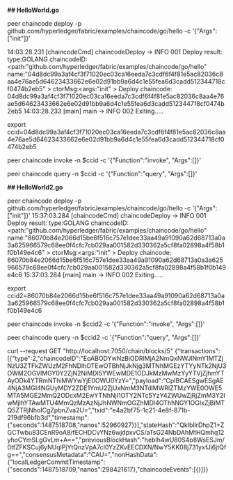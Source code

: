 **## HelloWorld.go**

peer chaincode deploy -p github.com/hyperledger/fabric/examples/chaincode/go/hello -c '{"Args": ["init"]}'

14:03:28.231 [chaincodeCmd] chaincodeDeploy -> INFO 001 Deploy result: type:GOLANG chaincodeID:<path:"github.com/hyperledger/fabric/examples/chaincode/go/hello" name:"04d8dc99a3af4cf3f71020ec03ca16eeda7c3cdf6f4f81e5ac82036c8aa4e76ae5d64623433662e6e02d91bb9a6d4c1e55fea6d3cadd512344718cf0474b2eb5" > ctorMsg:<args:"init" > 
Deploy chaincode: 04d8dc99a3af4cf3f71020ec03ca16eeda7c3cdf6f4f81e5ac82036c8aa4e76ae5d64623433662e6e02d91bb9a6d4c1e55fea6d3cadd512344718cf0474b2eb5
14:03:28.233 [main] main -> INFO 002 Exiting.....

export ccid=04d8dc99a3af4cf3f71020ec03ca16eeda7c3cdf6f4f81e5ac82036c8aa4e76ae5d64623433662e6e02d91bb9a6d4c1e55fea6d3cadd512344718cf0474b2eb5

peer chaincode invoke  -n $ccid -c '{"Function":"invoke", "Args":[]}'

peer chaincode query  -n $ccid -c '{"Function":"query", "Args":[]}'

**## HelloWorld2.go**

peer chaincode deploy -p github.com/hyperledger/fabric/examples/chaincode/go/hello -c '{"Args": ["init"]}'
15:37:03.284 [chaincodeCmd] chaincodeDeploy -> INFO 001 Deploy result: type:GOLANG chaincodeID:<path:"github.com/hyperledger/fabric/examples/chaincode/go/hello" name:"86070b84e2066d15be6f516c757e1dee33aa49a91090a62d68713a0a3a625966579c68ee0f4cfc7cb029aa001582d330362a5cf8fa02898a4f58b1f0b149e4c6" > ctorMsg:<args:"init" > 
Deploy chaincode: 86070b84e2066d15be6f516c757e1dee33aa49a91090a62d68713a0a3a625966579c68ee0f4cfc7cb029aa001582d330362a5cf8fa02898a4f58b1f0b149e4c6
15:37:03.284 [main] main -> INFO 002 Exiting.....

export ccid2=86070b84e2066d15be6f516c757e1dee33aa49a91090a62d68713a0a3a625966579c68ee0f4cfc7cb029aa001582d330362a5cf8fa02898a4f58b1f0b149e4c6

peer chaincode invoke  -n $ccid2 -c '{"Function":"invoke", "Args":[]}'

peer chaincode query  -n $ccid2 -c '{"Function":"query", "Args":[]}'

curl --request GET "http://localhost:7050/chain/blocks/5"
{"transactions":[{"type":2,"chaincodeID":"EoABODYwNzBiODRlMjA2NmQxNWJlNmY1MTZjNzU3ZTFkZWUzM2FhNDlhOTEwOTBhNjJkNjg3MTNhMGEzYTYyNTk2NjU3OWM2OGVlMGY0Y2ZjN2NiMDI5YWEwMDE1ODJkMzMwMzYyYTVjZjhmYTAyODk4YTRmNThiMWYwYjE0OWU0YzY=","payload":"CpIBCAESgwESgAE4NjA3MGI4NGUyMDY2ZDE1YmU2ZjUxNmM3NTdlMWRlZTMzYWE0OWE5MTA5MGE2MmQ2ODcxM2EwYTNhNjI1OTY2NTc5YzY4ZWUwZjRjZmM3Y2IwMjlhYTAwMTU4MmQzMzAzNjJhNWNmOGZhMDI4OThhNGY1OGIxZjBiMTQ5ZTRjNhoICgZpbnZva2U=","txid":"e4a2bf75-1c21-4e8f-871b-219df96bfb3d","timestamp":{"seconds":1487518708,"nanos":52960927}}],"stateHash":"QkIbllrDhpZ1+ZGCTwbu83CEnR9oA8/fECHDCvYNz6wjdpxvCS/aTsG24NbDAhMtHQmhq12yhoCYmSLgGvLm+A==","previousBlockHash":"hebIh4wU80S4o8WsESJm/0tfZFKSCuj6yNUqlPjYtQnzVpA7cI0YzZKvEECDXN/NwY5KK08j731yxfJi6jtQfg==","consensusMetadata":"CAU=","nonHashData":{"localLedgerCommitTimestamp":{"seconds":1487518709,"nanos":298421617},"chaincodeEvents":[{}]}}
